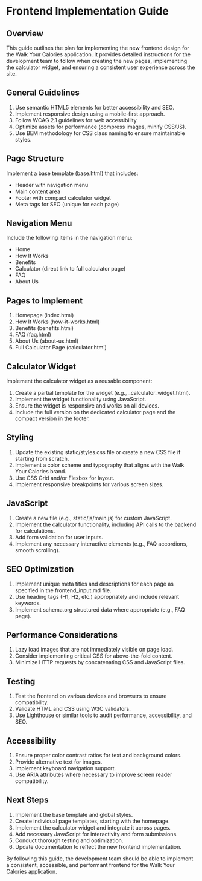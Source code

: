 # Frontend Implementation Guide

## Overview
This guide outlines the plan for implementing the new frontend design for the Walk Your Calories application. It provides detailed instructions for the development team to follow when creating the new pages, implementing the calculator widget, and ensuring a consistent user experience across the site.

## General Guidelines
1. Use semantic HTML5 elements for better accessibility and SEO.
2. Implement responsive design using a mobile-first approach.
3. Follow WCAG 2.1 guidelines for web accessibility.
4. Optimize assets for performance (compress images, minify CSS/JS).
5. Use BEM methodology for CSS class naming to ensure maintainable styles.

## Page Structure
Implement a base template (base.html) that includes:
- Header with navigation menu
- Main content area
- Footer with compact calculator widget
- Meta tags for SEO (unique for each page)

## Navigation Menu
Include the following items in the navigation menu:
- Home
- How It Works
- Benefits
- Calculator (direct link to full calculator page)
- FAQ
- About Us

## Pages to Implement
1. Homepage (index.html)
2. How It Works (how-it-works.html)
3. Benefits (benefits.html)
4. FAQ (faq.html)
5. About Us (about-us.html)
6. Full Calculator Page (calculator.html)

## Calculator Widget
Implement the calculator widget as a reusable component:
1. Create a partial template for the widget (e.g., _calculator_widget.html).
2. Implement the widget functionality using JavaScript.
3. Ensure the widget is responsive and works on all devices.
4. Include the full version on the dedicated calculator page and the compact version in the footer.

## Styling
1. Update the existing static/styles.css file or create a new CSS file if starting from scratch.
2. Implement a color scheme and typography that aligns with the Walk Your Calories brand.
3. Use CSS Grid and/or Flexbox for layout.
4. Implement responsive breakpoints for various screen sizes.

## JavaScript
1. Create a new file (e.g., static/js/main.js) for custom JavaScript.
2. Implement the calculator functionality, including API calls to the backend for calculations.
3. Add form validation for user inputs.
4. Implement any necessary interactive elements (e.g., FAQ accordions, smooth scrolling).

## SEO Optimization
1. Implement unique meta titles and descriptions for each page as specified in the frontend_input.md file.
2. Use heading tags (H1, H2, etc.) appropriately and include relevant keywords.
3. Implement schema.org structured data where appropriate (e.g., FAQ page).

## Performance Considerations
1. Lazy load images that are not immediately visible on page load.
2. Consider implementing critical CSS for above-the-fold content.
3. Minimize HTTP requests by concatenating CSS and JavaScript files.

## Testing
1. Test the frontend on various devices and browsers to ensure compatibility.
2. Validate HTML and CSS using W3C validators.
3. Use Lighthouse or similar tools to audit performance, accessibility, and SEO.

## Accessibility
1. Ensure proper color contrast ratios for text and background colors.
2. Provide alternative text for images.
3. Implement keyboard navigation support.
4. Use ARIA attributes where necessary to improve screen reader compatibility.

## Next Steps
1. Implement the base template and global styles.
2. Create individual page templates, starting with the homepage.
3. Implement the calculator widget and integrate it across pages.
4. Add necessary JavaScript for interactivity and form submissions.
5. Conduct thorough testing and optimization.
6. Update documentation to reflect the new frontend implementation.

By following this guide, the development team should be able to implement a consistent, accessible, and performant frontend for the Walk Your Calories application.